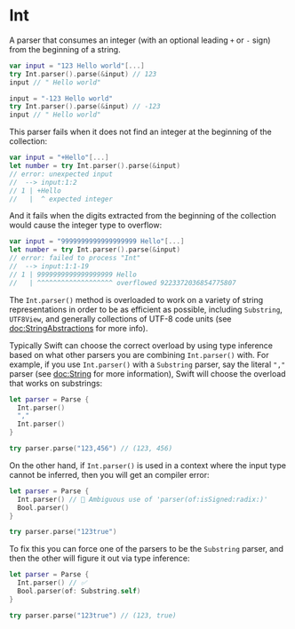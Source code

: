 # Int

A parser that consumes an integer (with an optional leading `+` or `-` sign) from the beginning of
a string.

```swift
var input = "123 Hello world"[...]
try Int.parser().parse(&input) // 123
input // " Hello world"

input = "-123 Hello world"
try Int.parser().parse(&input) // -123
input // " Hello world"
```

This parser fails when it does not find an integer at the beginning of the collection:

```swift
var input = "+Hello"[...]
let number = try Int.parser().parse(&input)
// error: unexpected input
//  --> input:1:2
// 1 | +Hello
//   |  ^ expected integer
```

And it fails when the digits extracted from the beginning of the collection would cause the
integer type to overflow:

```swift
var input = "9999999999999999999 Hello"[...]
let number = try Int.parser().parse(&input)
// error: failed to process "Int"
//  --> input:1:1-19
// 1 | 9999999999999999999 Hello
//   | ^^^^^^^^^^^^^^^^^^^ overflowed 9223372036854775807
```

The `Int.parser()` method is overloaded to work on a variety of string representations in order
to be as efficient as possible, including `Substring`, `UTF8View`, and generally collections of
UTF-8 code units (see <doc:StringAbstractions> for more info).

Typically Swift can choose the correct overload by using type inference based on what other parsers
you are combining `Int.parser()` with. For example, if you use `Int.parser()` with a
`Substring` parser, say the literal `","` parser (see <doc:String> for more information), Swift
will choose the overload that works on substrings:

```swift
let parser = Parse {
  Int.parser()
  ","
  Int.parser()
}

try parser.parse("123,456") // (123, 456)
```

On the other hand, if `Int.parser()` is used in a context where the input type cannot be inferred,
then you will get an compiler error:

```swift
let parser = Parse {
  Int.parser() // 🛑 Ambiguous use of 'parser(of:isSigned:radix:)'
  Bool.parser()
}

try parser.parse("123true")
```

To fix this you can force one of the parsers to be the `Substring` parser, and then the
other will figure it out via type inference:

```swift
let parser = Parse {
  Int.parser() // ✅
  Bool.parser(of: Substring.self)
}

try parser.parse("123true") // (123, true) 
```
